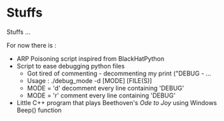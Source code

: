 # Stuffs

Stuffs ...

For now there is :
  - ARP Poisoning script inspired from BlackHatPython
  - Script to ease debugging python files
     * Got tired of commenting - decommenting my print ("DEBUG - ... 
     * Usage : ./debug_mode -d [MODE] [FILE(S)]
     * MODE = 'd' decomment every line containing 'DEBUG'
     * MODE = 'r' comment every line containing 'DEBUG'
  - Little C++ program that plays Beethoven's *Ode to Joy* using Windows Beep() function
